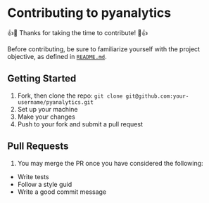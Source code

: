 # Contributing to pyanalytics

:+1::tada: Thanks for taking the time to contribute! :tada::+1:

Before contributing, be sure to familiarize yourself with the project objective, as defined in [`README.md`](README.md).

## Getting Started

1. Fork, then clone the repo: `git clone git@github.com:your-username/pyanalytics.git`
2. Set up your machine
3. Make your changes
4. Push to your fork and submit a pull request

## Pull Requests

1. You may merge the PR once you have considered the following:
* Write tests
* Follow a style guid
* Write a good commit message
